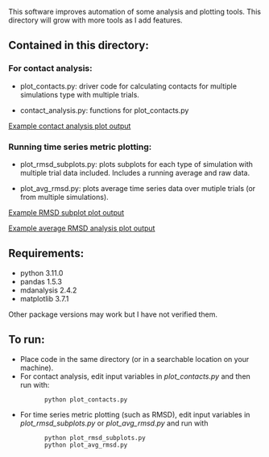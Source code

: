 This software improves automation of some analysis and plotting tools. This directory will grow with more tools as I add features. 

## Contained in this directory:

### For contact analysis:

* plot_contacts.py: driver code for calculating contacts for multiple simulations 
   type with multiple trials. 

* contact_analysis.py: functions for plot_contacts.py

[Example contact analysis plot output](https://github.com/pitmanme/pitmanme.github.io/blob/master/Analysis_code/example_outputs/avg_contacts.pdf)

### Running time series metric plotting:

* plot_rmsd_subplots.py: plots subplots for each type of simulation with multiple trial 
   data included. Includes a running average and raw data. 

* plot_avg_rmsd.py: plots average time series data over mutiple trials 
   (or from multiple simulations). 
   
[Example RMSD subplot plot output](https://github.com/pitmanme/pitmanme.github.io/blob/master/Analysis_code/example_outputs/peptide_rmsd_subplots.pdf)

[Example average RMSD analysis plot output](https://github.com/pitmanme/pitmanme.github.io/blob/master/Analysis_code/example_outputs/Peptide_avg_rmsd.pdf)
   
## Requirements:

* python 3.11.0
* pandas 1.5.3
* mdanalysis  2.4.2
* matplotlib 3.7.1

Other package versions may work but I have not verified them. 

## To run:

* Place code in the same directory (or in a searchable location on your machine). 
* For contact analysis, edit input variables in _plot_contacts.py_ and then run with:
```
          python plot_contacts.py
```
* For time series metric plotting (such as RMSD), edit input variables in 
  _plot_rmsd_subplots.py_ or _plot_avg_rmsd.py_ and run with
```
          python plot_rmsd_subplots.py
          python plot_avg_rmsd.py
```

